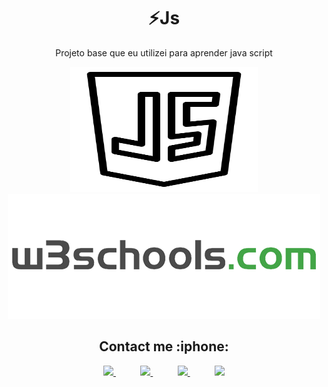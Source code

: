<h1 align = "center">⚡Js</h1>
<p align= "center"> Projeto base que eu utilizei para aprender java script</p>

<p align = "center">
<img width=300 height=200 src=Imgs/javascript-logo.png>                                  
<img src=imgs/W3Schools_logo.png>
</p>                                  
                                  
                                  
<h2 align = "center"> Contact me :iphone: </h2>
<p align="center">
        <a href="https://www.facebook.com/guilherme.cavenaghi" target = "blank">
        <img  src="https://img.shields.io/badge/facebook-%230027B5?&style=for-the-badge&logo=facebook&logoColor=white&link=mailto:https://www.facebook.com/guilherme.cavenaghi">
    </a>
    &nbsp;&nbsp;&nbsp;&nbsp;&nbsp;&nbsp;&nbsp;&nbsp;&nbsp;
    <a href="https://github.com/Guilherme-del" target = "blank">
        <img  src="https://img.shields.io/badge/github-%23100000.svg?&style=for-the-badge&logo=github&logoColor=white&link=mailto:https://github.com/https://github.com/Guilherme-del">
    </a>
    &nbsp;&nbsp;&nbsp;&nbsp;&nbsp;&nbsp;&nbsp;&nbsp;&nbsp;
    <a href="mailto:guilherme.cavenaghi@alunos.fho.edu.br" target = "blank">
        <img src="https://img.shields.io/badge/gmail-D14836?&style=for-the-badge&logo=gmail&logoColor=white&link=mailto:guilherme.cavenaghi@alunos.fho.edu.br">
    </a>
    &nbsp;&nbsp;&nbsp;&nbsp;&nbsp;&nbsp;&nbsp;&nbsp;&nbsp;
    <a href="https://www.linkedin.com/in/guilherme-cavenaghi-589166166/" target = "blank">
        <img src="https://img.shields.io/badge/linkedin-%230077B5.svg?&style=for-the-badge&logo=linkedin&logoColor=white&link=mailto:https://www.linkedin.com/in/guilherme-cavenaghi-589166166/">
    </a>
</p>
